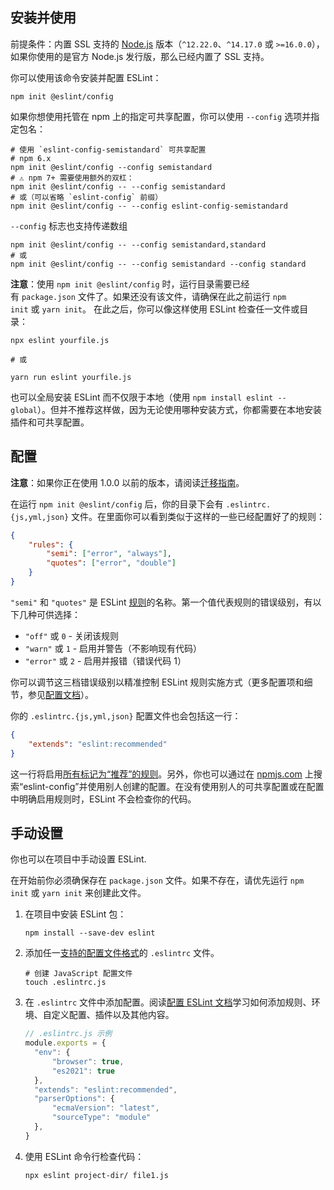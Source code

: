 ## 安装并使用

前提条件：内置 SSL 支持的 [Node.js](https://nodejs.org/en/) 版本（`^12.22.0`、`^14.17.0` 或 `>=16.0.0`），如果你使用的是官方 Node.js 发行版，那么已经内置了 SSL 支持。

你可以使用该命令安装并配置 ESLint：

```shell
npm init @eslint/config
```
如果你想使用托管在 npm 上的指定可共享配置，你可以使用 `--config` 选项并指定包名：

```shell
# 使用 `eslint-config-semistandard` 可共享配置
# npm 6.x
npm init @eslint/config --config semistandard
# ⚠️ npm 7+ 需要使用额外的双杠：
npm init @eslint/config -- --config semistandard
# 或（可以省略 `eslint-config` 前缀）
npm init @eslint/config -- --config eslint-config-semistandard
```
`--config` 标志也支持传递数组

```shell
npm init @eslint/config -- --config semistandard,standard
# 或
npm init @eslint/config -- --config semistandard --config standard
```
**注意**：使用 `npm init @eslint/config` 时，运行目录需要已经有 `package.json` 文件了。如果还没有该文件，请确保在此之前运行 `npm init` 或 `yarn init`。
在此之后，你可以像这样使用 ESLint 检查任一文件或目录：

```shell
npx eslint yourfile.js

# 或

yarn run eslint yourfile.js
```

也可以全局安装 ESLint 而不仅限于本地（使用 `npm install eslint --global`）。但并不推荐这样做，因为无论使用哪种安装方式，你都需要在本地安装插件和可共享配置。
## 配置

**注意**：如果你正在使用 1.0.0 以前的版本，请阅读[迁移指南](https://zh-hans.eslint.org/docs/latest/use/migrating-to-1.0.0)。

在运行 `npm init @eslint/config` 后，你的目录下会有 `.eslintrc.{js,yml,json}` 文件。在里面你可以看到类似于这样的一些已经配置好了的规则：

```json
{
    "rules": {
        "semi": ["error", "always"],
        "quotes": ["error", "double"]
    }
}
```

`"semi"` 和 `"quotes"` 是 ESLint [规则](https://zh-hans.eslint.org/docs/latest/rules/)的名称。第一个值代表规则的错误级别，有以下几种可供选择：

- `"off"` 或 `0` - 关闭该规则
- `"warn"` 或 `1` - 启用并警告（不影响现有代码）
- `"error"` 或 `2` - 启用并报错（错误代码 1）

你可以调节这三档错误级别以精准控制 ESLint 规则实施方式（更多配置项和细节，参见[配置文档](https://zh-hans.eslint.org/docs/latest/use/configure/)）。

你的 `.eslintrc.{js,yml,json}` 配置文件也会包括这一行：

```json
{
    "extends": "eslint:recommended"
}
```

这一行将启用[所有标记为“推荐”的规则](https://zh-hans.eslint.org/docs/latest/rules)。另外，你也可以通过在 [npmjs.com](https://www.npmjs.com/search?q=eslint-config) 上搜索“eslint-config”并使用别人创建的配置。在没有使用别人的可共享配置或在配置中明确启用规则时，ESLint 不会检查你的代码。
## 手动设置

你也可以在项目中手动设置 ESLint.

在开始前你必须确保存在 `package.json` 文件。如果不存在，请优先运行 `npm init` 或 `yarn init` 来创建此文件。

1. 在项目中安装 ESLint 包：
    
    ```shell
    npm install --save-dev eslint
    ```
    
2. 添加任一[支持的配置文件格式](https://zh-hans.eslint.org/docs/latest/use/configure/configuration-files#%E9%85%8D%E7%BD%AE%E6%96%87%E4%BB%B6%E6%A0%BC%E5%BC%8F)的 `.eslintrc` 文件。
    
    ```shell
    # 创建 JavaScript 配置文件
    touch .eslintrc.js
    ```
    
3. 在 `.eslintrc` 文件中添加配置。阅读[配置 ESLint 文档](https://zh-hans.eslint.org/docs/latest/use/configure/)学习如何添加规则、环境、自定义配置、插件以及其他内容。
    
    ```js
    // .eslintrc.js 示例
    module.exports = {
      "env": {
          "browser": true,
          "es2021": true
      },
      "extends": "eslint:recommended",
      "parserOptions": {
          "ecmaVersion": "latest",
          "sourceType": "module"
      },
    }
    ```
    
4. 使用 ESLint 命令行检查代码：
    
    ```shell
    npx eslint project-dir/ file1.js
    ```